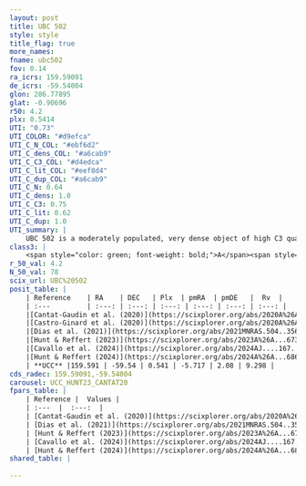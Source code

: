 ```yaml
---
layout: post
title: UBC 502
style: style
title_flag: true
more_names: 
fname: ubc502
fov: 0.14
ra_icrs: 159.59091
de_icrs: -59.54004
glon: 286.77895
glat: -0.90696
r50: 4.2
plx: 0.5414
UTI: "0.73"
UTI_COLOR: "#d9efca"
UTI_C_N_COL: "#ebf6d2"
UTI_C_dens_COL: "#a6cab9"
UTI_C_C3_COL: "#d4edca"
UTI_C_lit_COL: "#eef8d4"
UTI_C_dup_COL: "#a6cab9"
UTI_C_N: 0.64
UTI_C_dens: 1.0
UTI_C_C3: 0.75
UTI_C_lit: 0.62
UTI_C_dup: 1.0
UTI_summary: |
    UBC 502 is a moderately populated, very dense object of high C3 quality. It is moderately studied in the literature.
class3: |
    <span style="color: green; font-weight: bold;">A</span><span style="color: #FFC300; font-weight: bold;">B</span>
r_50_val: 4.2
N_50_val: 78
scix_url: UBC%20502
posit_table: |
    | Reference    | RA    | DEC   | Plx  | pmRA  | pmDE   |  Rv  |
    | :---         | :---: | :---: | :---: | :---: | :---: | :---: |
    |[Cantat-Gaudin et al. (2020)](https://scixplorer.org/abs/2020A%26A...640A...1C) | 159.583 | -59.54 | 0.541 | -5.712 | 2.068 | -- |
    |[Castro-Ginard et al. (2020)](https://scixplorer.org/abs/2020A%26A...635A..45C) | 159.558 | -59.538 | 0.541 | -5.727 | 2.056 | -- |
    |[Dias et al. (2021)](https://scixplorer.org/abs/2021MNRAS.504..356D) | 159.561 | -59.536 | 0.53 | -5.73 | 2.075 | -- |
    |[Hunt & Reffert (2023)](https://scixplorer.org/abs/2023A%26A...673A.114H) | 159.592 | -59.535 | 0.537 | -5.732 | 2.08 | 12.773 |
    |[Cavallo et al. (2024)](https://scixplorer.org/abs/2024AJ....167...12C) | 159.599 | -59.547 | 0.537 | -- | -- | -- |
    |[Hunt & Reffert (2024)](https://scixplorer.org/abs/2024A%26A...686A..42H) | 159.592 | -59.535 | 0.537 | -5.732 | 2.08 | 12.773 |
    | **UCC** |159.591 | -59.54 | 0.541 | -5.717 | 2.08 | 9.298 | 
cds_radec: 159.59091,-59.54004
carousel: UCC_HUNT23_CANTAT20
fpars_table: |
    | Reference |  Values |
    | :---  |  :---:  |
    | [Cantat-Gaudin et al. (2020)](https://scixplorer.org/abs/2020A%26A...640A...1C) | `AVNN=0.51, DMNN=11.24, AgeNN=8.6` |
    | [Dias et al. (2021)](https://scixplorer.org/abs/2021MNRAS.504..356D) | `Av=0.798, Dist=1788, logage=8.49, [Fe/H]=0.162` |
    | [Hunt & Reffert (2023)](https://scixplorer.org/abs/2023A%26A...673A.114H) | `AV50=0.487, diffAV50=0.922, MOD50=11.215, logAge50=8.497` |
    | [Cavallo et al. (2024)](https://scixplorer.org/abs/2024AJ....167...12C) | `AV50=0.9, dMod50=11.42, logAge50=8.57, [Fe/H]50=0.54` |
    | [Hunt & Reffert (2024)](https://scixplorer.org/abs/2024A%26A...686A..42H) | `MassJ=370.779` |
shared_table: |
    
---
```

